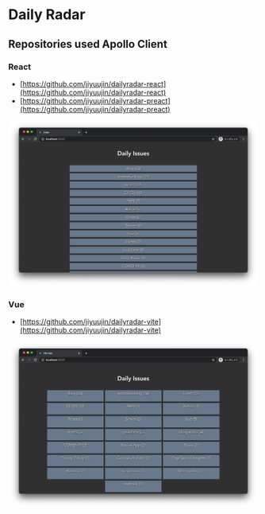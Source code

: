 # Daily Radar

## Repositories used Apollo Client

### React
- [https://github.com/jiyuujin/dailyradar-react](https://github.com/jiyuujin/dailyradar-react)
- [https://github.com/jiyuujin/dailyradar-preact](https://github.com/jiyuujin/dailyradar-preact)

![](./static/react.png)

### Vue
- [https://github.com/jiyuujin/dailyradar-vite](https://github.com/jiyuujin/dailyradar-vite)

![](./static/vue.png)

